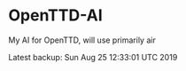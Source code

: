 # OpenTTD-AI
My AI for OpenTTD, will use primarily air

Latest backup: Sun Aug 25 12:33:01 UTC 2019
